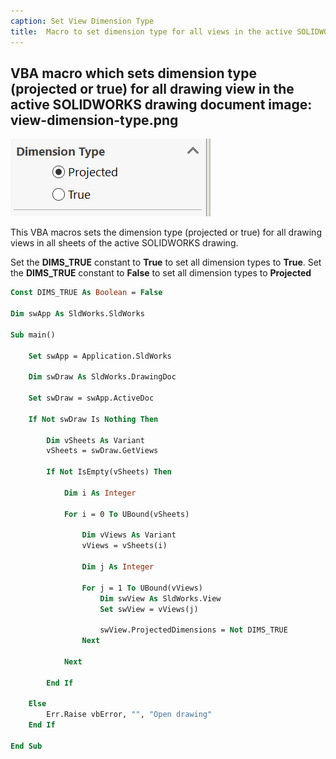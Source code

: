 ```yaml
---
caption: Set View Dimension Type
title:  Macro to set dimension type for all views in the active SOLIDWORKS drawing
---
```

 VBA macro which sets dimension type (projected or true) for all drawing view in the active SOLIDWORKS drawing document
image: view-dimension-type.png
---
![View dimension type](view-dimension-type.png)

This VBA macros sets the dimension type (projected or true) for all drawing views in all sheets of the active SOLIDWORKS drawing.

Set the **DIMS_TRUE** constant to **True** to set all dimension types to **True**. Set the **DIMS_TRUE** constant to **False** to set all dimension types to **Projected**

~~~ vb
Const DIMS_TRUE As Boolean = False

Dim swApp As SldWorks.SldWorks

Sub main()

    Set swApp = Application.SldWorks
    
    Dim swDraw As SldWorks.DrawingDoc
    
    Set swDraw = swApp.ActiveDoc
    
    If Not swDraw Is Nothing Then
        
        Dim vSheets As Variant
        vSheets = swDraw.GetViews
        
        If Not IsEmpty(vSheets) Then
            
            Dim i As Integer
            
            For i = 0 To UBound(vSheets)
            
                Dim vViews As Variant
                vViews = vSheets(i)
                
                Dim j As Integer
                
                For j = 1 To UBound(vViews)
                    Dim swView As SldWorks.View
                    Set swView = vViews(j)
                    
                    swView.ProjectedDimensions = Not DIMS_TRUE
                Next
            
            Next
            
        End If
        
    Else
        Err.Raise vbError, "", "Open drawing"
    End If
    
End Sub
~~~

